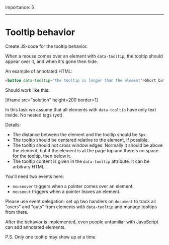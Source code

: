 importance: 5

---

# Tooltip behavior

Create JS-code for the tooltip behavior.

When a mouse comes over an element with `data-tooltip`, the tooltip should appear over it, and when it's gone then hide.

An example of annotated HTML:

```html
<button data-tooltip="the tooltip is longer than the element">Short button</button> <button data-tooltip="HTML<br>tooltip">One more button</button>
```

Should work like this:

[iframe src="solution" height=200 border=1]

In this task we assume that all elements with `data-tooltip` have only text inside. No nested tags (yet).

Details:

-   The distance between the element and the tooltip should be `5px`.
-   The tooltip should be centered relative to the element, if possible.
-   The tooltip should not cross window edges. Normally it should be above the element, but if the element is at the page top and there's no space for the tooltip, then below it.
-   The tooltip content is given in the `data-tooltip` attribute. It can be arbitrary HTML.

You'll need two events here:

-   `mouseover` triggers when a pointer comes over an element.
-   `mouseout` triggers when a pointer leaves an element.

Please use event delegation: set up two handlers on `document` to track all "overs" and "outs" from elements with `data-tooltip` and manage tooltips from there.

After the behavior is implemented, even people unfamiliar with JavaScript can add annotated elements.

P.S. Only one tooltip may show up at a time.
